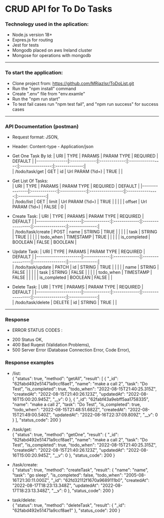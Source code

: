 # CRUD API for To Do Tasks    
### Technology used in the aplication: ###
* Node.js version 18+
* Expres.js for routing
* Jest for tests
* Mongodb placed on aws Ireland cluster
* Mongose for operations with mongodb  
---------------------------------------------------------------------------------- 
### To start the application:
* Clone project from: https://github.com/MRiazIsr/ToDoList.git  
* Run the "npm install" command
* Create ".env" file from "env.examle"  
* Run the "npm run start"
* To test fail cases run "npm test fail", and "npm run success" for success cases  
------------------------------------------------------------------------------------------------------------------    
### API Documentation (postman)
* Request format: JSON,
* Header: Content-type - Application/json


* Get One Task By Id:
|      URI       |      TYPE     |    PARAMS     |     PARAM TYPE    |     REQUIRED     |     DEFAULT    | 
|----------------|:-------------:|:-------------:|:-----------------:|:----------------:|:--------------:|         
| /todo/task/get |      GET      |      id       |  Url PARAM (?id=) |       TRUE       |                |

* Get List Of Tasks:  
|      URI       |      TYPE     |    PARAMS     |     PARAM TYPE    |     REQUIRED     |     DEFAULT    | 
|----------------|:-------------:|:-------------:|:-----------------:|:----------------:|:--------------:|         
|   /todo/list   |      GET      |     limit     |  Url PARAM (?id=) |       TRUE       |                |
|                |               |     offset    |  Url PARAM (?id=) |       FALSE      |       0        |

* Create Task: 
|      URI              |      TYPE     |    PARAMS     |     PARAM TYPE    |     REQUIRED     |     DEFAULT    | 
|-----------------------|:-------------:|:-------------:|:-----------------:|:----------------:|:--------------:|         
|   /todo/task/create   |     POST      |      name     |       STRING      |       TRUE       |                |
|                       |               |      task     |       STRING      |       TRUE       |                |
|                       |               |   todo_when   |      TIMESTAMP    |       TRUE       |                |
|                       |               |  is_completed |       BOOLEAN     |       FALSE      |     BOOLEAN    |

* Update Task:
|      URI              |      TYPE     |    PARAMS     |     PARAM TYPE    |     REQUIRED     |     DEFAULT    | 
|-----------------------|:-------------:|:-------------:|:-----------------:|:----------------:|:--------------:|         
|   /todo/task/update   |     PATCH     |       id      |       STRING      |       TRUE       |                |
|                       |               |      name     |       STRING      |       FALSE      |                |
|                       |               |      task     |       STRING      |       FALSE      |                |
|                       |               |   todo_when   |      TIMESTAMP    |       FALSE      |                |
|                       |               |  is_completed |       BOOLEAN     |       FALSE      |                |

* Delete Task:
|      URI              |      TYPE     |    PARAMS     |     PARAM TYPE    |     REQUIRED     |     DEFAULT    | 
|-----------------------|:-------------:|:-------------:|:-----------------:|:----------------:|:--------------:|         
|   /todo/task/delete   |     DELETE    |       id      |       STRING      |       TRUE       |                |

------------------------------------------------------------------------------------------------------------------  
### Response                                   
* ERROR STATUS CODES :
- 200 Status OK,
- 400 Bad Ruqest (Validation Problems),
- 500 Server Error (Database Connection Error, Code Error),
### Response examples
* /list:<br> 
 {
    "status": true,
    "method": "getAll",
    "result": [
        {
            "_id": "62fabd492e51471a9ccf8ae1",
            "name": "make a call 2",
            "task": "Do Test",
            "is_completed": true,
            "todo_when": "2022-08-15T21:40:25.315Z",
            "createdAt": "2022-08-15T21:40:26.123Z",
            "updatedAt": "2022-08-16T15:00:20.945Z",
            "__v": 0
        },
        {
            "_id": "62fabf43a9ebff5aa1758335",
            "name": "make a call 2",
            "task": "Do Test",
            "is_completed": true,
            "todo_when": "2022-08-15T21:48:51.682Z",
            "createdAt": "2022-08-15T21:49:00.540Z",
            "updatedAt": "2022-08-16T22:37:09.809Z",
            "__v": 0
        }
    ],
    "status_code": 200
}

* /task/get:<br>
{
    "status": true,
    "method": "getOne",
    "result": {
        "_id": "62fabd492e51471a9ccf8ae1",
        "name": "make a call 2",
        "task": "Do Test",
        "is_completed": true,
        "todo_when": "2022-08-15T21:40:25.315Z",
        "createdAt": "2022-08-15T21:40:26.123Z",
        "updatedAt": "2022-08-16T15:00:20.945Z",
        "__v": 0
    },
    "status_code": 200
}
* /task/create:<br> 
{
    "status": true,
    "method": "createTask",
    "result": {
        "name": "name",
        "task": "go sleep",
        "is_completed": false,
        "todo_when": "2005-08-16T21:30:11.000Z",
        "_id": "62fd32112f1670a9689111b0",
        "createdAt": "2022-08-17T18:23:13.348Z",
        "updatedAt": "2022-08-17T18:23:13.348Z",
        "__v": 0
    },
    "status_code": 200
}
* task/delete:<br> 
{
    "status": true,
    "method": "deleteTask",
    "result": {
        "_id": "62fabd492e51471a9ccf8ae1"
    },
    "status_code": 200
}      
